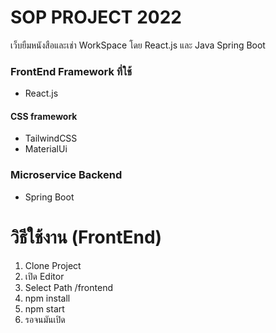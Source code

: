 # SOP PROJECT 2022
เว็บยืมหนังสือและเช่า WorkSpace โดย React.js และ Java Spring Boot

### FrontEnd Framework ที่ใช้
- React.js
#### CSS framework
- TailwindCSS
- MaterialUi
### Microservice Backend
- Spring Boot

# วิธีใช้งาน (FrontEnd)
1. Clone Project
2. เปิด Editor
3. Select Path /frontend
4. npm install
5. npm start
6. รอจนมันเปิด
